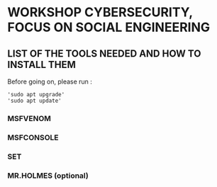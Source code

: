 # WORKSHOP CYBERSECURITY, FOCUS ON SOCIAL ENGINEERING

## LIST OF THE TOOLS NEEDED AND HOW TO INSTALL THEM

Before going on, please run :

    'sudo apt upgrade'
    'sudo apt update'

### MSFVENOM

### MSFCONSOLE

### SET

### MR.HOLMES (optional)
